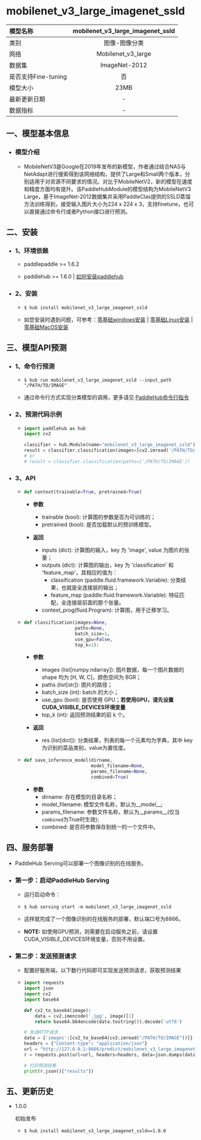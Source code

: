 # mobilenet_v3_large_imagenet_ssld

|模型名称|mobilenet_v3_large_imagenet_ssld|
| :--- | :---: |
|类别|图像-图像分类|
|网络|Mobilenet_v3_large|
|数据集|ImageNet-2012|
|是否支持Fine-tuning|否|
|模型大小|23MB|
|最新更新日期|-|
|数据指标|-|


## 一、模型基本信息



- ### 模型介绍

  - MobileNetV3是Google在2019年发布的新模型，作者通过结合NAS与NetAdapt进行搜索得到该网络结构，提供了Large和Small两个版本，分别适用于对资源不同要求的情况。对比于MobileNetV2，新的模型在速度和精度方面均有提升。该PaddleHubModule的模型结构为MobileNetV3 Large，基于ImageNet-2012数据集并采用PaddleClas提供的SSLD蒸馏方法训练得到，接受输入图片大小为224 x 224 x 3，支持finetune，也可以直接通过命令行或者Python接口进行预测。


## 二、安装

- ### 1、环境依赖  

  - paddlepaddle >= 1.6.2  

  - paddlehub >= 1.6.0  | [如何安装paddlehub](../../../../docs/docs_ch/get_start/installation.rst)


- ### 2、安装

  - ```shell
    $ hub install mobilenet_v3_large_imagenet_ssld
    ```
  - 如您安装时遇到问题，可参考：[零基础windows安装](../../../../docs/docs_ch/get_start/windows_quickstart.md)
 | [零基础Linux安装](../../../../docs/docs_ch/get_start/linux_quickstart.md) | [零基础MacOS安装](../../../../docs/docs_ch/get_start/mac_quickstart.md)

## 三、模型API预测

- ### 1、命令行预测

  - ```shell
    $ hub run mobilenet_v3_large_imagenet_ssld --input_path "/PATH/TO/IMAGE"
    ```
  - 通过命令行方式实现分类模型的调用，更多请见 [PaddleHub命令行指令](../../../../docs/docs_ch/tutorial/cmd_usage.rst)

- ### 2、预测代码示例

  - ```python
    import paddlehub as hub
    import cv2

    classifier = hub.Module(name="mobilenet_v3_large_imagenet_ssld")
    result = classifier.classification(images=[cv2.imread('/PATH/TO/IMAGE')])
    # or
    # result = classifier.classification(paths=['/PATH/TO/IMAGE'])
    ```

- ### 3、API

  - ```python
    def context(trainable=True, pretrained=True)
    ```
    - **参数**
      - trainable (bool): 计算图的参数是否为可训练的；<br/>
      - pretrained (bool): 是否加载默认的预训练模型。

    - **返回**
      - inputs (dict): 计算图的输入，key 为 'image', value 为图片的张量；<br/>
      - outputs (dict): 计算图的输出，key 为 'classification' 和 'feature_map'，其相应的值为：
        - classification (paddle.fluid.framework.Variable): 分类结果，也就是全连接层的输出；
        - feature\_map (paddle.fluid.framework.Variable): 特征匹配，全连接层前面的那个张量。
      - context\_prog(fluid.Program): 计算图，用于迁移学习。


  - ```python
    def classification(images=None,
                       paths=None,
                       batch_size=1,
                       use_gpu=False,
                       top_k=1):
    ```

    - **参数**

      - images (list\[numpy.ndarray\]): 图片数据，每一个图片数据的shape 均为 \[H, W, C\]，颜色空间为 BGR； <br/>
      - paths (list\[str\]): 图片的路径； <br/>
      - batch\_size (int): batch 的大小；<br/>
      - use\_gpu (bool): 是否使用 GPU；**若使用GPU，请先设置CUDA_VISIBLE_DEVICES环境变量** <br/>
      - top\_k (int): 返回预测结果的前 k 个。

    - **返回**

      - res (list\[dict\]): 分类结果，列表的每一个元素均为字典，其中 key 为识别的菜品类别，value为置信度。

  - ```python
    def save_inference_model(dirname,
                             model_filename=None,
                             params_filename=None,
                             combined=True)
    ```
    - **参数**
      - dirname: 存在模型的目录名称；<br/>
      - model_filename: 模型文件名称，默认为\_\_model\_\_; <br/>
      - params_filename: 参数文件名称，默认为\_\_params\_\_(仅当`combined`为True时生效); <br/>
      - combined: 是否将参数保存到统一的一个文件中。



## 四、服务部署

- PaddleHub Serving可以部署一个图像识别的在线服务。

- ### 第一步：启动PaddleHub Serving

  - 运行启动命令：
  - ```shell
    $ hub serving start -m mobilenet_v3_large_imagenet_ssld
    ```

  - 这样就完成了一个图像识别的在线服务的部署，默认端口号为8866。

  - **NOTE:** 如使用GPU预测，则需要在启动服务之前，请设置CUDA\_VISIBLE\_DEVICES环境变量，否则不用设置。

- ### 第二步：发送预测请求

  - 配置好服务端，以下数行代码即可实现发送预测请求，获取预测结果

  - ```python
    import requests
    import json
    import cv2
    import base64

    def cv2_to_base64(image):
        data = cv2.imencode('.jpg', image)[1]
        return base64.b64encode(data.tostring()).decode('utf8')

    # 发送HTTP请求
    data = {'images':[cv2_to_base64(cv2.imread("/PATH/TO/IMAGE"))]}
    headers = {"Content-type": "application/json"}
    url = "http://127.0.0.1:8866/predict/mobilenet_v3_large_imagenet_ssld"
    r = requests.post(url=url, headers=headers, data=json.dumps(data))

    # 打印预测结果
    print(r.json()["results"])
    ```


## 五、更新历史

* 1.0.0

  初始发布

  - ```shell
    $ hub install mobilenet_v3_large_imagenet_ssld==1.0.0
    ```
